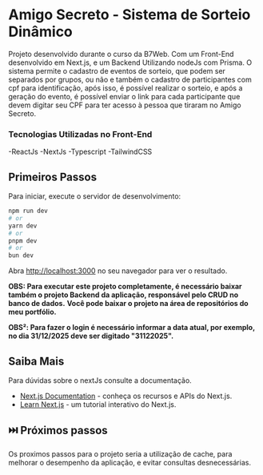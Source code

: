 # Amigo Secreto - Sistema de Sorteio Dinâmico

Projeto desenvolvido durante o curso da B7Web. Com um Front-End desenvolvido em Next.js, e um Backend Utilizando nodeJs com Prisma.
O sistema permite o cadastro de eventos de sorteio, que podem ser separados por grupos, ou não e também o cadastro de participantes com cpf para identificação, após isso, é possível realizar o sorteio, e após a geração do evento, é possível enviar o link para cada participante que devem digitar seu CPF para ter acesso à pessoa que tiraram no Amigo Secreto.

### Tecnologias Utilizadas no Front-End

-ReactJs
-NextJs
-Typescript
-TailwindCSS

## Primeiros Passos

Para iniciar, execute o servidor de desenvolvimento:

```bash
npm run dev
# or
yarn dev
# or
pnpm dev
# or
bun dev
```

Abra [http://localhost:3000](http://localhost:3000) no seu navegador para ver o resultado.

**OBS: Para executar este projeto completamente, é necessário baixar também o projeto Backend da aplicação, responsável pelo CRUD no banco de dados.**
**Você pode baixar o projeto na área de repositórios do meu portfólio.**

**OBS²: Para fazer o login é necessário informar a data atual, por exemplo, no dia 31/12/2025 deve ser digitado "31122025".**

## Saiba Mais

Para dúvidas sobre o nextJs consulte a documentação.

- [Next.js Documentation](https://nextjs.org/docs) - conheça os recursos e APIs do Next.js.
- [Learn Next.js](https://nextjs.org/learn) - um tutorial interativo do Next.js.

## ⏭️ Próximos passos

Os proximos passos para o projeto seria a utilização de cache, para melhorar o desempenho da aplicação, e evitar consultas desnecessárias.
